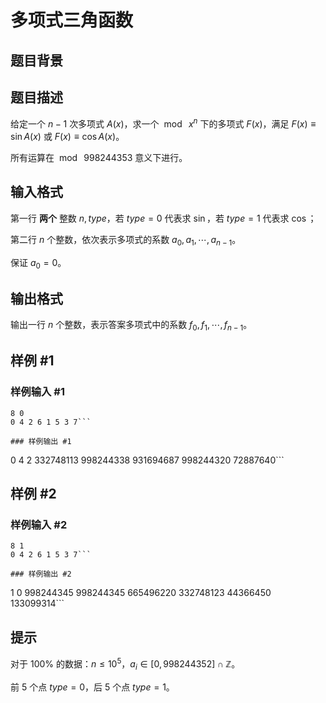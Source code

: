# 多项式三角函数

## 题目背景



## 题目描述

给定一个 $n-1$ 次多项式 $A(x)$，求一个 $\bmod{\:x^n}$ 下的多项式 $F(x)$，满足 $F(x)\equiv\sin{A(x)}$ 或 $F(x)\equiv\cos{A(x)}$。

所有运算在 $\bmod\ 998244353$ 意义下进行。

## 输入格式

第一行 **两个** 整数 $n,type$，若 $type=0$ 代表求 $\sin$，若 $type=1$ 代表求 $\cos$；

第二行 $n$ 个整数，依次表示多项式的系数 $a_0,a_1,\cdots,a_{n-1}$。

保证 $a_0=0$。

## 输出格式

输出一行 $n$ 个整数，表示答案多项式中的系数 $f_0,f_1,\cdots,f_{n-1}$。

## 样例 #1

### 样例输入 #1
```
8 0
0 4 2 6 1 5 3 7```

### 样例输出 #1

```
0 4 2 332748113 998244338 931694687 998244320 72887640```

## 样例 #2

### 样例输入 #2
```
8 1
0 4 2 6 1 5 3 7```

### 样例输出 #2

```
1 0 998244345 998244345 665496220 332748123 44366450 133099314```

## 提示

对于 $100\%$ 的数据：$n\leq10^5$，$a_i\in[0,998244352]\cap\mathbb{Z}$。

前 $5$ 个点 $type=0$，后 $5$ 个点 $type=1$。
